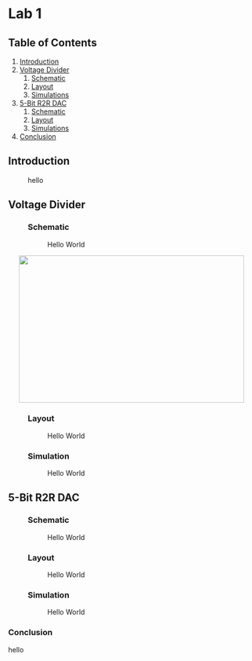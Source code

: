 # Lab 1
## Table of Contents
1. [Introduction](#introduction)
2. [Voltage Divider](#vdiv)
    1. [Schematic](#vdivSchem)
    2. [Layout](#vdivLay)
    3. [Simulations](#vdivSim)
3. [5-Bit R2R DAC](#dac)
    1. [Schematic](#dacSchem)
    2. [Layout](#dacLay)
    3. [Simulations](#dacSim)
4. [Conclusion](#conclusion)
## Introduction <a name="introduction"></a>
<dl>
    <dd>hello</dd>
<dl>

<h2> Voltage Divider </h2> <a name="vdiv"></a>

<dl><dd><h3>Schematic</h3> <a name="vdivSchem"></a></dd></dl> 
<dl><dd><dl><dd><p>Hello World</p></dd></dl></dd></dl>
<p align="center">
  <img width="460" height="300" src="https://picsum.photos/460/300">
</p>

<dl><dd><h3>Layout</h3> <a name="vdivLay"></a></dd></dl> 
<dl><dd><dl><dd><p>Hello World</p></dd></dl></dd></dl>

<dl><dd><h3>Simulation</h3> <a name="vdivSim"></a></dd></dl> 
<dl><dd><dl><dd><p>Hello World</p></dd></dl></dd></dl>

<h2> 5-Bit R2R DAC </h2> <a name="dac"></a>

<dl><dd><h3>Schematic</h3> <a name="dacSchem"></a></dd></dl> 
<dl><dd><dl><dd><p>Hello World</p></dd></dl></dd></dl>

<dl><dd><h3>Layout</h3> <a name="dacLay"></a></dd></dl> 
<dl><dd><dl><dd><p>Hello World</p></dd></dl></dd></dl>

<dl><dd><h3>Simulation</h3> <a name="dacSim"></a></dd></dl> 
<dl><dd><dl><dd><p>Hello World</p></dd></dl></dd></dl>

<h3>Conclusion</h3>  <a name="conclusion"></a>
hello
